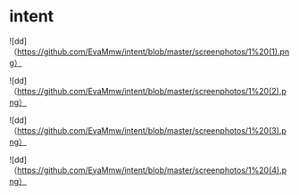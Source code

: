 # intent


![dd]（https://github.com/EvaMmw/intent/blob/master/screenphotos/1%20(1).png）

![dd]（https://github.com/EvaMmw/intent/blob/master/screenphotos/1%20(2).png）

![dd]（https://github.com/EvaMmw/intent/blob/master/screenphotos/1%20(3).png）

![dd]（https://github.com/EvaMmw/intent/blob/master/screenphotos/1%20(4).png）
